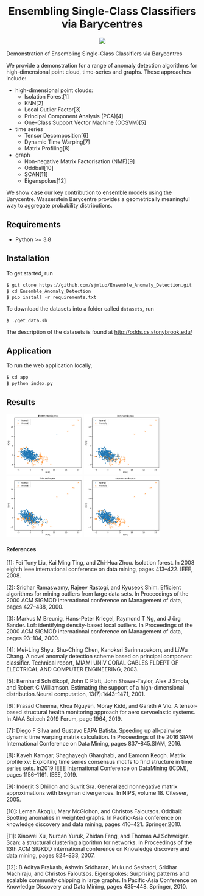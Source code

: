 <h1 align="center">
  <b>Ensembling Single-Class Classifiers via Barycentres</b><br>
</h1>

<p align="center">
      <a href="https://www.python.org/">
        <img src="https://img.shields.io/badge/Python-3.8-ff69b4.svg" /></a>    
</p>

Demonstration of Ensembling Single-Class Classifiers via Barycentres

We provide a demonstration for a range of anomaly detection algorithms for high-dimensional point cloud, time-series and graphs. These approaches include:

- high-dimensional point clouds:
  - Isolation Forest[1]
  - KNN[2]
  - Local Outlier Factor[3]
  - Principal Component Analysis (PCA)[4]
  - One-Class Support Vector Machine (OCSVM)[5]
- time series
  - Tensor Decomposition[6]
  - Dynamic Time Warping[7]
  - Matrix Profiling[8]
- graph
  - Non-negative Matrix Factorisation (NMF)[9]
  - Oddball[10]
  - SCAN[11]
  - Eigenspokes[12]

We show case our key contribution to ensemble models using the Barycentre. Wasserstein Barycentre provides a geometrically meaningful way to aggregate probability distributions.

## Requirements
- Python >= 3.8

## Installation
To get started, run
```
$ git clone https://github.com/sjmluo/Ensemble_Anomaly_Detection.git
$ cd Ensemble_Anomaly_Detection
$ pip install -r requirements.txt
```

To download the datasets into a folder called `datasets`, run
```
$ ./get_data.sh
```
The description of the datasets is found at http://odds.cs.stonybrook.edu/

## Application
To run the web application locally,
```
$ cd app
$ python index.py
```

## Results


<p float="left">
  <img src="results/figures/iforest-cardio-pca.png?raw=true "Title"" width="200" />
  <img src="results/figures/knn-cardio-pca.png?raw=true "Title"" width="200" />
  <img src="/results/figures/lof-cardio-pca.png?raw=true "Title"" width="200" />
  <img src="results/figures/ocsvm-cardio-pca.png?raw=true "Title"" width="200" />
</p>


#### References
[1]: Fei Tony Liu,  Kai Ming Ting,  and Zhi-Hua Zhou.  Isolation forest.  In 2008  eighth  ieee  international conference on data mining, pages 413–422. IEEE, 2008.

[2]: Sridhar Ramaswamy, Rajeev Rastogi, and Kyuseok Shim. Efficient algorithms for mining outliers from large data sets.  In Proceedings of the 2000 ACM SIGMOD international conference on Management of data, pages 427–438, 2000.

[3]: Markus M Breunig,  Hans-Peter Kriegel,  Raymond T Ng,  and J ̈org Sander.  Lof:  identifying density-based local outliers. In Proceedings of the 2000 ACM SIGMOD international conference on Management of data, pages 93–104, 2000.

[4]: Mei-Ling Shyu, Shu-Ching Chen, Kanoksri Sarinnapakorn, and LiWu Chang. A novel anomaly detection scheme based on principal component classifier. Technical report, MIAMI UNIV CORAL GABLES FLDEPT OF ELECTRICAL AND COMPUTER ENGINEERING, 2003.

[5]: Bernhard Sch ̈olkopf, John C Platt, John Shawe-Taylor, Alex J Smola, and Robert C Williamson.  Estimating the support of a high-dimensional distribution.Neural computation, 13(7):1443–1471, 2001.

[6]: Prasad  Cheema,  Khoa  Nguyen,  Moray  Kidd,  and  Gareth  A  Vio.   A  tensor-based  structural  health monitoring approach for aero servoelastic systems.  In AIAA Scitech 2019 Forum, page 1964, 2019.

[7]: Diego  F  Silva  and  Gustavo  EAPA  Batista.   Speeding  up  all-pairwise  dynamic  time  warping  matrix calculation. In Proceedings of the 2016 SIAM International Conference on Data Mining, pages 837–845.SIAM, 2016.

[8]: Kaveh Kamgar, Shaghayegh Gharghabi, and Eamonn Keogh.  Matrix profile xv:  Exploiting time series consensus motifs to find structure in time series sets.  In2019 IEEE International Conference on DataMining (ICDM), pages 1156–1161. IEEE, 2019.

[9]: Inderjit S Dhillon and Suvrit Sra. Generalized nonnegative matrix approximations with bregman divergences.  In NIPS, volume 18. Citeseer, 2005.

[10]:  Leman  Akoglu,  Mary  McGlohon,  and  Christos  Faloutsos.   Oddball:  Spotting  anomalies  in  weighted graphs.  In Pacific-Asia  conference  on  knowledge  discovery  and  data  mining, pages 410–421. Springer,2010.

[11]:  Xiaowei  Xu,  Nurcan  Yuruk,  Zhidan  Feng,  and  Thomas  AJ  Schweiger.   Scan:  a  structural  clustering algorithm for networks. In Proceedings of the 13th ACM SIGKDD international conference on Knowledge discovery and data mining, pages 824–833, 2007.

[12]: B Aditya Prakash,  Ashwin Sridharan,  Mukund Seshadri,  Sridhar Machiraju,  and Christos Faloutsos. Eigenspokes:  Surprising  patterns  and  scalable  community  chipping  in  large  graphs.   In Pacific-Asia Conference on Knowledge Discovery and Data Mining, pages 435–448. Springer, 2010.

